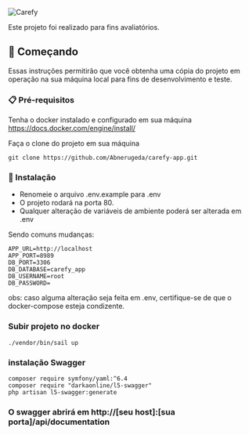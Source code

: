 ![Carefy](https://th.bing.com/th/id/OIP.1IYWqsN38X1AsZjkrq0nrwHaEK?w=301&h=180&c=7&r=0&o=5&pid=1.7)


Este projeto foi realizado para fins avaliatórios.


## 🚀 Começando

Essas instruções permitirão que você obtenha uma cópia do projeto em operação na sua máquina local para fins de desenvolvimento e teste.


### 📋 Pré-requisitos

Tenha o docker instalado e configurado em sua máquina
https://docs.docker.com/engine/install/

Faça o clone do projeto em sua máquina

```
git clone https://github.com/Abnerugeda/carefy-app.git
```

### 🔧 Instalação

- Renomeie o arquivo .env.example para .env
- O projeto rodará na porta 80.
- Qualquer alteração de variáveis de ambiente poderá ser alterada em .env

Sendo comuns mudanças:

```
APP_URL=http://localhost
APP_PORT=8989
DB_PORT=3306
DB_DATABASE=carefy_app
DB_USERNAME=root
DB_PASSWORD=
```

obs: caso alguma alteração seja feita em .env, certifique-se de que o docker-compose esteja condizente.

### Subir projeto no docker

`
./vendor/bin/sail up
`
### instalação Swagger

```
composer require symfony/yaml:^6.4
composer require "darkaonline/l5-swagger"
php artisan l5-swagger:generate

```
### O swagger abrirá em http://[seu host]:[sua porta]/api/documentation

